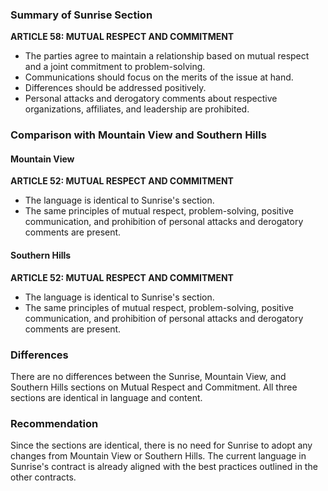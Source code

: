 ### Summary of Sunrise Section

**ARTICLE 58: MUTUAL RESPECT AND COMMITMENT**

- The parties agree to maintain a relationship based on mutual respect and a joint commitment to problem-solving.
- Communications should focus on the merits of the issue at hand.
- Differences should be addressed positively.
- Personal attacks and derogatory comments about respective organizations, affiliates, and leadership are prohibited.

### Comparison with Mountain View and Southern Hills

#### Mountain View

**ARTICLE 52: MUTUAL RESPECT AND COMMITMENT**

- The language is identical to Sunrise's section.
- The same principles of mutual respect, problem-solving, positive communication, and prohibition of personal attacks and derogatory comments are present.

#### Southern Hills

**ARTICLE 52: MUTUAL RESPECT AND COMMITMENT**

- The language is identical to Sunrise's section.
- The same principles of mutual respect, problem-solving, positive communication, and prohibition of personal attacks and derogatory comments are present.

### Differences

There are no differences between the Sunrise, Mountain View, and Southern Hills sections on Mutual Respect and Commitment. All three sections are identical in language and content.

### Recommendation

Since the sections are identical, there is no need for Sunrise to adopt any changes from Mountain View or Southern Hills. The current language in Sunrise's contract is already aligned with the best practices outlined in the other contracts.